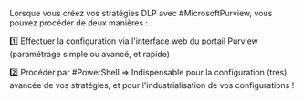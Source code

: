 Lorsque vous créez vos stratégies DLP avec #MicrosoftPurview, vous pouvez procéder de deux manières :

1️⃣ Effectuer la configuration via l'interface web du portail Purview (paramétrage simple ou avancé, et rapide)

2️⃣ Procéder par #PowerShell => Indispensable pour la configuration (très) avancée de vos stratégies, et pour l'industrialisation de vos configurations !